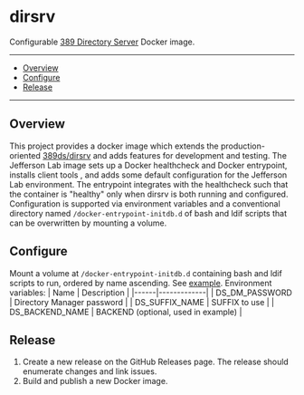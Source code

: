 # dirsrv
Configurable [389 Directory Server](https://www.port389.org/) Docker image.

---
 - [Overview](https://github.com/JeffersonLab/dirsrv#overview)
 - [Configure](https://github.com/JeffersonLab/dirsrv#configure)
 - [Release](https://github.com/JeffersonLab/dirsrv#release)
---

## Overview
This project provides a docker image which extends the production-oriented [389ds/dirsrv](https://hub.docker.com/r/389ds/dirsrv) and adds features for development and testing.   The Jefferson Lab image sets up a Docker healthcheck and Docker entrypoint, installs client tools , and adds some default configuration for the Jefferson Lab environment.  The entrypoint integrates with the healthcheck such that the container is "healthy" only when dirsrv is both running and configured.  Configuration is supported via environment variables and a conventional directory named `/docker-entrypoint-initdb.d` of bash and ldif scripts that can be overwritten by mounting a volume.

## Configure
Mount a volume at `/docker-entrypoint-initdb.d` containing bash and ldif scripts to run, ordered by name ascending.  See [example](https://github.com/JeffersonLab/dirsrv/tree/main/scripts/example/docker-entrypoint-initdb.d).
Environment variables:
| Name | Description |
|------|-------------|
| DS_DM_PASSWORD | Directory Manager password |
| DS_SUFFIX_NAME | SUFFIX to use |
| DS_BACKEND_NAME | BACKEND (optional, used in example) |

## Release
1. Create a new release on the GitHub Releases page.  The release should enumerate changes and link issues.
2. Build and publish a new Docker image.
